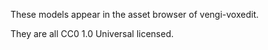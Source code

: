 These models appear in the asset browser of vengi-voxedit.

They are all CC0 1.0 Universal licensed.
